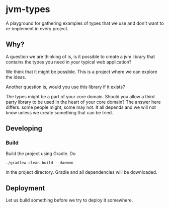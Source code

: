 # jvm-types

A playground for gathering examples of types that we use and don't want to re-implement in every project.

## Why?

A question we are thinking of is, is it possible to create a jvm library that contains
the types you need in your typical web application?

We think that it might be possible. This is a project where we can explore the ideas.

Another question is, would you use this library if it exists?

The types might be a part of your core domain. Should you allow a third party library to be used
in the heart of your core domain? The answer here differs. some people might, some may not.
It all depends and we will not know unless we create something that can be tried.

## Developing

### Build

Build the project using Gradle. Do

```
./gradlew clean build --daemon
```
in the project directory. Gradle and all dependencies will be downloaded.

## Deployment

Let us build something before we try to deploy it somewhere.
